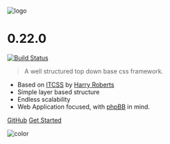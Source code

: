 <!-- _coverpage.md -->

![logo](_media/logo.svg)

# 0.22.0
[![Build Status](https://travis-ci.org/hanakin/base-l.svg?branch=master)](https://travis-ci.org/hanakin/base-l)

> A well structured top down base css framework.

- Based on [ITCSS](https://www.youtube.com/watch?v=1OKZOV-iLj4) by [Harry Roberts](http://www.csswizardry.com)
- Simple layer based structure
- Endless scalability
- Web Application focused, with [phpBB](http://www.phpbb.org) in mind.

[GitHub](https://github.com/hanakin/base-l/)
[Get Started](#base-l)

<!-- background color -->
![color](#312c54)

